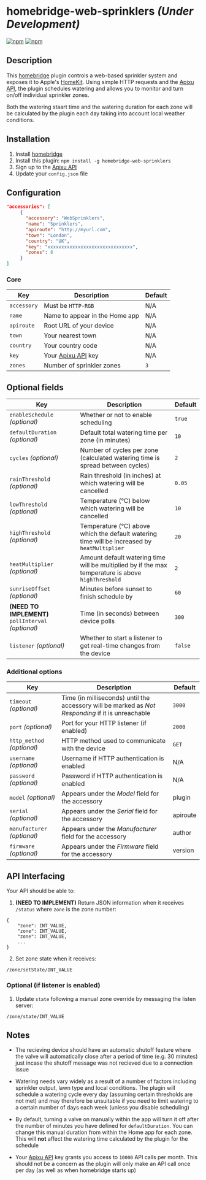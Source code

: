 # homebridge-web-sprinklers _(Under Development)_

[![npm](https://img.shields.io/npm/v/homebridge-web-sprinklers.svg)](https://www.npmjs.com/package/homebridge-web-sprinklers) [![npm](https://img.shields.io/npm/dt/homebridge-web-sprinklers.svg)](https://www.npmjs.com/package/homebridge-web-sprinklers)

## Description

This [homebridge](https://github.com/nfarina/homebridge) plugin controls a web-based sprinkler system and exposes it to Apple's [HomeKit](http://www.apple.com/ios/home/). Using simple HTTP requests and the [Apixu API](https://www.apixu.com), the plugin schedules watering and allows you to monitor and turn on/off individual sprinkler zones.

Both the watering staart time and the watering duration for each zone will be calculated by the plugin each day taking into account local weather conditions.

## Installation

1. Install [homebridge](https://github.com/nfarina/homebridge#installation-details)
2. Install this plugin: `npm install -g homebridge-web-sprinklers`
3. Sign up to the [Apixu API](https://www.apixu.com)
4. Update your `config.json` file

## Configuration

```json
"accessories": [
     {
       "accessory": "WebSprinklers",
       "name": "Sprinklers",
       "apiroute": "http://myurl.com",
       "town": "London",
       "country": "UK",
       "key": "xxxxxxxxxxxxxxxxxxxxxxxxxxxxxxx",
       "zones": 8
     }
]
```

### Core
| Key | Description | Default |
| --- | --- | --- |
| `accessory` | Must be `HTTP-RGB` | N/A |
| `name` | Name to appear in the Home app | N/A |
| `apiroute` | Root URL of your device | N/A |
| `town` | Your nearest town | N/A |
| `country` | Your country code | N/A |
| `key` | Your [Apixu API](https://www.apixu.com) key  | N/A |
| `zones` | Number of sprinkler zones  | `3` |

## Optional fields
| Key | Description | Default |
| --- | --- | --- |
| `enableSchedule` _(optional)_ | Whether or not to enable scheduling  | `true` |
| `defaultDuration` _(optional)_ | Default total watering time per zone (in minutes)  | `10` |
| `cycles` _(optional)_ | Number of cycles per zone (calculated watering time is spread between cycles)  | `2` |
| `rainThreshold` _(optional)_ | Rain threshold (in inches) at which watering will be cancelled | `0.05` |
| `lowThreshold` _(optional)_ | Temperature (°C) below which watering will be cancelled | `10` |
| `highThreshold` _(optional)_ | Temperature (°C) above which the default watering time will be increased by `heatMultiplier` | `20` |
| `heatMultiplier` _(optional)_ | Amount default watering time will be multiplied by if the max temperature is above `highThreshold`| `2` |
| `sunriseOffset` _(optional)_ | Minutes before sunset to finish schedule by | `60` |
| **(NEED TO IMPLEMENT)** `pollInterval` _(optional)_ | Time (in seconds) between device polls | `300` |
| `listener` _(optional)_ | Whether to start a listener to get real-time changes from the device | `false` |

### Additional options
| Key | Description | Default |
| --- | --- | --- |
| `timeout` _(optional)_ | Time (in milliseconds) until the accessory will be marked as _Not Responding_ if it is unreachable | `3000` |
| `port` _(optional)_ | Port for your HTTP listener (if enabled) | `2000` |
| `http_method` _(optional)_ | HTTP method used to communicate with the device | `GET` |
| `username` _(optional)_ | Username if HTTP authentication is enabled | N/A |
| `password` _(optional)_ | Password if HTTP authentication is enabled | N/A |
| `model` _(optional)_ | Appears under the _Model_ field for the accessory | plugin |
| `serial` _(optional)_ | Appears under the _Serial_ field for the accessory | apiroute |
| `manufacturer` _(optional)_ | Appears under the _Manufacturer_ field for the accessory | author |
| `firmware` _(optional)_ | Appears under the _Firmware_ field for the accessory | version |

## API Interfacing

Your API should be able to:

1. **(NEED TO IMPLEMENT)** Return JSON information when it receives `/status` where `zone` is the zone number:
```
{
    "zone": INT_VALUE,
    "zone": INT_VALUE,
    "zone": INT_VALUE,
    ...
}
```

2. Set zone state when it receives:
```
/zone/setState/INT_VALUE
```

### Optional (if listener is enabled)

1. Update `state` following a manual zone override by messaging the listen server:
```
/zone/state/INT_VALUE
```

## Notes

- The recieving device should have an automatic shutoff feature where the valve will automatically close after a period of time (e.g. 30 minutes) just incase the shutoff message was not recieved due to a connection issue

- Watering needs vary widely as a result of a number of factors including sprinkler output, lawn type and local conditions. The plugin will schedule a watering cycle every day (assuming certain thresholds are not met) and may therefore be unsuitable if you need to limit watering to a certain number of days each week (unless you disable scheduling)

- By default, turning a valve on manually within the app will turn it off after the number of minutes you have defined for `defaultDuration`. You can change this manual duration from within the Home app for each zone. This will **not** affect the watering time calculated by the plugin for the schedule

- Your [Apixu API](https://www.apixu.com) key grants you access to `10000` API calls per month. This should not be a concern as the plugin will only make an API call once per day (as well as when homebridge starts up)
